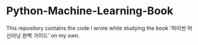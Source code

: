 # Python-Machine-Learning-Book
This repository contains the code I wrote while studying the book '파이썬 머신러닝 완벽 가이드'  on my own.

